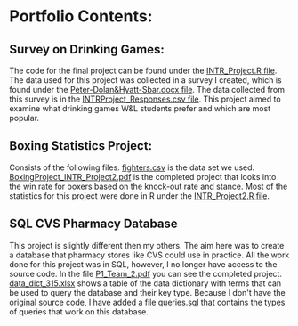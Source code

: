 # Portfolio Contents:

## Survey on Drinking Games:
The code for the final project can be found under the [INTR_Project.R file](https://github.com/D1Dolan/Portfolio/blob/main/INTR_Project.R). The data used for this project was collected in a survey I created, which is found under the [Peter-Dolan&Hyatt-Sbar.docx file](https://github.com/D1Dolan/Portfolio/blob/main/Peter-Dolan%26Hyatt-Sbar.docx). The data collected from this survey is in the [INTRProject_Responses.csv file](https://github.com/D1Dolan/Portfolio/blob/main/INTRProject_Responses.csv). This project aimed to examine what drinking games W&L students prefer and which are most popular. 

## Boxing Statistics Project:
Consists of the following files. [fighters.csv](https://github.com/D1Dolan/Portfolio/blob/main/fighters.csv) is the data set we used. [BoxingProject_INTR_Project2.pdf](https://github.com/D1Dolan/Portfolio/blob/main/Peter-Dolan%26Hyatt-Sbar.pdf) is the completed project that looks into the win rate for boxers based on the knock-out rate and stance. Most of the statistics for this project were done in R under the [INTR_Project2.R file](https://github.com/D1Dolan/Portfolio/blob/main/INTR_Project2.R).

## SQL CVS Pharmacy Database
This project is slightly different then my others. The aim here was to create a database that pharmacy stores like CVS could use in practice. All the work done for this project was in SQL, however, I no longer have access to the source code. In the file [P1_Team_2.pdf](https://github.com/D1Dolan/Portfolio/blob/main/P1_Team_2.pdf) you can see the completed project. [data_dict_315.xlsx](https://github.com/D1Dolan/Portfolio/blob/main/data_dict_315.xlsx) shows a table of the data dictionary with terms that can be used to query the database and their key type. Because I don't have the original source code, I have added a file [queries.sql](https://github.com/D1Dolan/Portfolio/blob/main/queries.sql) that contains the types of queries that work on this database.
